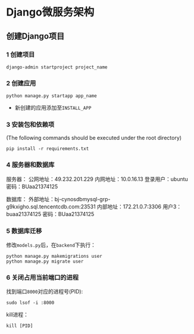 # Django微服务架构
## 创建Django项目
### 1 创建项目
`django-admin startproject project_name`

### 2 创建应用
`python manage.py startapp app_name`
* 新创建的应用添加至`INSTALL_APP`


### 3 安装包和依赖项
(The following commands should be executed under the root directory)
```
pip install -r requirements.txt
```

### 4 服务器和数据库
服务器：
公网地址：49.232.201.229
内网地址：10.0.16.13
登录用户：ubuntu
密码：BUaa21374125

数据库：
外部地址：bj-cynosdbmysql-grp-g9kxigho.sql.tencentcdb.com:23531
内部地址：172.21.0.7:3306
用户3：buaa21374125
密码：BUaa21374125

### 5 数据库迁移
修改`models.py`后，在`backend`下执行：
```
python manage.py makemigrations user
python manage.py migrate user
```

### 6 关闭占用当前端口的进程
找到端口`8000`对应的进程号(PID):
```
sudo lsof -i :8000
```
kill进程：
```
kill [PID]
```